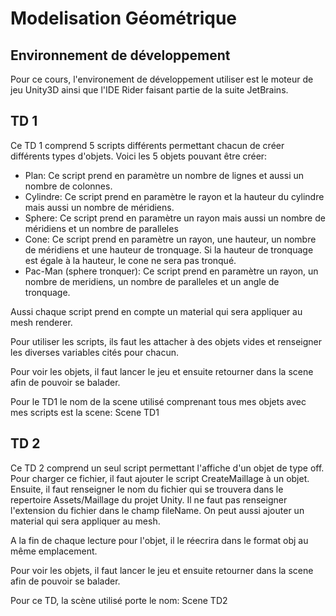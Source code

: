 # Modelisation Géométrique 

## Environnement de développement

Pour ce cours, l'environement de développement utiliser est le moteur de jeu Unity3D ainsi que l'IDE Rider faisant partie de la suite JetBrains.

## TD 1

Ce TD 1 comprend 5 scripts différents permettant chacun de créer différents types d'objets. Voici les 5 objets pouvant être créer:

- Plan: Ce script prend en paramètre un nombre de lignes et aussi un nombre de colonnes.
- Cylindre: Ce script prend en paramètre le rayon et la hauteur du cylindre mais aussi un nombre de méridiens.
- Sphere: Ce script prend en paramètre un rayon mais aussi un nombre de méridiens et un nombre de paralleles
- Cone: Ce script prend en paramètre un rayon, une hauteur, un nombre de méridiens et une hauteur de tronquage. Si la hauteur de tronquage est égale à la hauteur, le cone ne sera pas tronqué.
- Pac-Man (sphere tronquer): Ce script prend en paramètre un rayon, un nombre de meridiens, un nombre de paralleles et un angle de tronquage.

Aussi chaque script prend en compte un material qui sera appliquer au mesh renderer.

Pour utiliser les scripts, ils faut les attacher à des objets vides et renseigner les diverses variables cités pour chacun.

Pour voir les objets, il faut lancer le jeu et ensuite retourner dans la scene afin de pouvoir se balader.

Pour le TD1 le nom de la scene utilisé comprenant tous mes objets avec mes scripts est la scene: Scene TD1

## TD 2

Ce TD 2 comprend un seul script permettant l'affiche d'un objet de type off.
Pour charger ce fichier, il faut ajouter le script CreateMaillage à un objet. Ensuite, il faut renseigner le nom du fichier qui se trouvera dans le repertoire Assets/Maillage du projet Unity. Il ne faut pas renseigner l'extension du fichier dans le champ fileName. On peut aussi ajouter un material qui sera appliquer au mesh.

A la fin de chaque lecture pour l'objet, il le réecrira dans le format obj au même emplacement.

Pour voir les objets, il faut lancer le jeu et ensuite retourner dans la scene afin de pouvoir se balader.

Pour ce TD, la scène utilisé porte le nom: Scene TD2